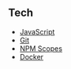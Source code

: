 ## Tech

- [JavaScript](javascript)
- [Git](git)
- [NPM Scopes](open-source/npm-scopes)
- [Docker](docker)
